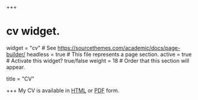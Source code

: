 +++
# cv widget.
widget = "cv"  # See https://sourcethemes.com/academic/docs/page-builder/
headless = true  # This file represents a page section.
active = true  # Activate this widget? true/false
weight = 18  # Order that this section will appear.

title = "CV"

+++
My CV is available in [HTML](cv/) or [PDF](cv/cv.pdf) form.